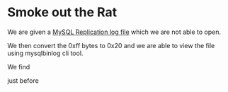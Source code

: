 # Smoke out the Rat

We are given a [MySQL Replication log file](DBlog-bin.000007) which we are not able to open.

We then convert the 0xff bytes to 0x20 and we are able to view the file using mysqlbinlog cli tool.

We find 

just before 
